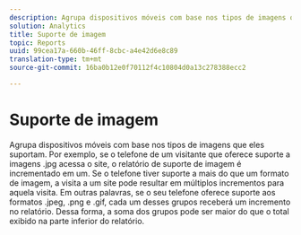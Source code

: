 ```yaml
---
description: Agrupa dispositivos móveis com base nos tipos de imagens que eles suportam. Por exemplo, se o telefone de um visitante que oferece suporte a imagens .jpg acessa o site, o relatório de suporte de imagem é incrementado em um. Se o telefone tiver suporte a mais do que um formato de imagem, a visita a um site pode resultar em múltiplos incrementos para aquela visita. Em outras palavras, se o seu telefone oferece suporte aos formatos .jpeg, .png e .gif, cada um desses grupos receberá um incremento no relatório. Dessa forma, a soma dos grupos pode ser maior do que o total exibido na parte inferior do relatório.
solution: Analytics
title: Suporte de imagem
topic: Reports
uuid: 99cea17a-660b-46ff-8cbc-a4e42d6e8c89
translation-type: tm+mt
source-git-commit: 16ba0b12e0f70112f4c10804d0a13c278388ecc2

---
```



# Suporte de imagem

Agrupa dispositivos móveis com base nos tipos de imagens que eles suportam. Por exemplo, se o telefone de um visitante que oferece suporte a imagens .jpg acessa o site, o relatório de suporte de imagem é incrementado em um. Se o telefone tiver suporte a mais do que um formato de imagem, a visita a um site pode resultar em múltiplos incrementos para aquela visita. Em outras palavras, se o seu telefone oferece suporte aos formatos .jpeg, .png e .gif, cada um desses grupos receberá um incremento no relatório. Dessa forma, a soma dos grupos pode ser maior do que o total exibido na parte inferior do relatório.


